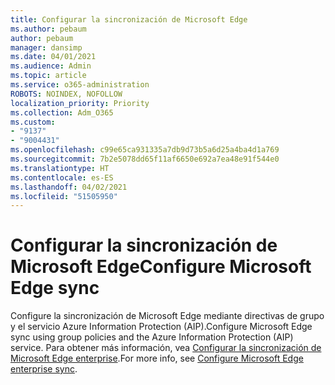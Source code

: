 ```yaml
---
title: Configurar la sincronización de Microsoft Edge
ms.author: pebaum
author: pebaum
manager: dansimp
ms.date: 04/01/2021
ms.audience: Admin
ms.topic: article
ms.service: o365-administration
ROBOTS: NOINDEX, NOFOLLOW
localization_priority: Priority
ms.collection: Adm_O365
ms.custom:
- "9137"
- "9004431"
ms.openlocfilehash: c99e65ca931335a7db9d73b5a6d25a4ba4d1a769
ms.sourcegitcommit: 7b2e5078dd65f11af6650e692a7ea48e91f544e0
ms.translationtype: HT
ms.contentlocale: es-ES
ms.lasthandoff: 04/02/2021
ms.locfileid: "51505950"
---
```

# <a name="configure-microsoft-edge-sync"></a><span data-ttu-id="de1d8-102">Configurar la sincronización de Microsoft Edge</span><span class="sxs-lookup"><span data-stu-id="de1d8-102">Configure Microsoft Edge sync</span></span>

<span data-ttu-id="de1d8-103">Configure la sincronización de Microsoft Edge mediante directivas de grupo y el servicio Azure Information Protection (AIP).</span><span class="sxs-lookup"><span data-stu-id="de1d8-103">Configure Microsoft Edge sync using group policies and the Azure Information Protection (AIP) service.</span></span> <span data-ttu-id="de1d8-104">Para obtener más información, vea [Configurar la sincronización de Microsoft Edge enterprise](https://docs.microsoft.com/deployedge/microsoft-edge-enterprise-sync).</span><span class="sxs-lookup"><span data-stu-id="de1d8-104">For more info, see [Configure Microsoft Edge enterprise sync](https://docs.microsoft.com/deployedge/microsoft-edge-enterprise-sync).</span></span>